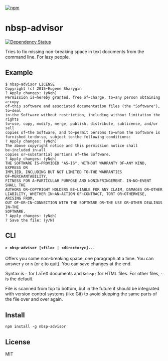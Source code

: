 [![npm](https://nodei.co/npm/nbsp-advisor.png)](https://npmjs.com/package/nbsp-advisor)

# nbsp-advisor

[![Dependency Status][david-badge]][david]

Tries to fix missing non-breaking space in text documents from the command line. For lazy people.

[david]: https://david-dm.org/eush77/nbsp-advisor
[david-badge]: https://david-dm.org/eush77/nbsp-advisor.png

## Example

```
$ nbsp-advisor LICENSE
Copyright (c) 2015~Eugene Sharygin
? Apply changes: (yNqh)
Permission is~hereby granted, free of~charge, to~any person obtaining a~copy
of~this software and associated documentation files (the "Software"), to~deal
in~the Software without restriction, including without limitation the rights
to~use, copy, modify, merge, publish, distribute, sublicense, and/or sell
copies of~the Software, and to~permit persons to~whom the Software is
furnished to~do~so, subject to~the following conditions:
? Apply changes: (yNqh)
The above copyright notice and this permission notice shall be~included in~all
copies or~substantial portions of~the Software.
? Apply changes: (yNqh)
THE SOFTWARE IS~PROVIDED "AS~IS", WITHOUT WARRANTY OF~ANY KIND, EXPRESS OR
IMPLIED, INCLUDING BUT NOT LIMITED TO~THE WARRANTIES OF~MERCHANTABILITY,
FITNESS FOR A~PARTICULAR PURPOSE AND NONINFRINGEMENT. IN~NO~EVENT SHALL THE
AUTHORS OR~COPYRIGHT HOLDERS BE~LIABLE FOR ANY CLAIM, DAMAGES OR~OTHER
LIABILITY, WHETHER IN~AN~ACTION OF~CONTRACT, TORT OR~OTHERWISE, ARISING FROM,
OUT OF~OR~IN~CONNECTION WITH THE SOFTWARE OR~THE USE OR~OTHER DEALINGS IN~THE
SOFTWARE.
? Apply changes: (yNqh)
? Save the file: (y/N)
```

## CLI

#### `> nbsp-advisor [<file> | <directory>]...`

Offers you some non-breaking space, one paragraph at a time. You can answer `y` or `n` (or `q` to quit). You can save changes at the end.

Syntax is `~` for LaTeX documents and `&nbsp;` for HTML files. For other files, `~` is the default.

File is scanned from top to bottom, but in the future it should be integrated with version control systems (like Git) to avoid skipping the same parts of the file over and over again.

## Install

```
npm install -g nbsp-advisor
```

## License

MIT
